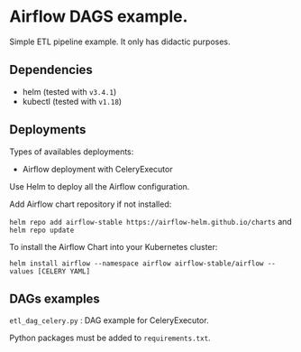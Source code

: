 <h1> Airflow DAGS example.</h1>
Simple ETL pipeline example. It only has didactic purposes.

<h2> Dependencies</h2>

- helm (tested with ``v3.4.1``)
- kubectl (tested with ``v1.18``)

<h2> Deployments </h2>

Types of availables deployments:
- Airflow deployment with CeleryExecutor

Use Helm to deploy all the Airflow configuration.

Add Airflow chart repository if not installed:

``helm repo add airflow-stable https://airflow-helm.github.io/charts`` and ``helm repo update``

To install the Airflow Chart into your Kubernetes cluster:

``helm install airflow --namespace airflow airflow-stable/airflow --values [CELERY YAML]``

<h2> DAGs examples</h2>

`etl_dag_celery.py` : DAG example for CeleryExecutor.

Python packages must be added to `requirements.txt`.
